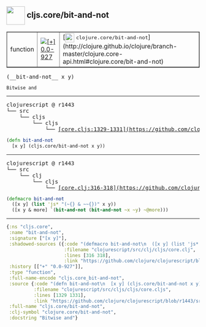 ## <img width="48px" valign="middle" src="http://i.imgur.com/Hi20huC.png"> cljs.core/bit-and-not

 <table border="1">
<tr>
<td>function</td>
<td><a href="https://github.com/cljsinfo/api-refs/tree/0.0-927"><img valign="middle" alt="[+] 0.0-927" src="https://img.shields.io/badge/+-0.0--927-lightgrey.svg"></a> </td>
<td>
[<img height="24px" valign="middle" src="http://i.imgur.com/1GjPKvB.png"> <samp>clojure.core/bit-and-not</samp>](http://clojure.github.io/clojure/branch-master/clojure.core-api.html#clojure.core/bit-and-not)
</td>
</tr>
</table>

 <samp>
(__bit-and-not__ x y)<br>
</samp>

```
Bitwise and
```

---

 <pre>
clojurescript @ r1443
└── src
    └── cljs
        └── cljs
            └── <ins>[core.cljs:1329-1331](https://github.com/clojure/clojurescript/blob/r1443/src/cljs/cljs/core.cljs#L1329-L1331)</ins>
</pre>

```clj
(defn bit-and-not
  [x y] (cljs.core/bit-and-not x y))
```


---

 <pre>
clojurescript @ r1443
└── src
    └── clj
        └── cljs
            └── <ins>[core.clj:316-318](https://github.com/clojure/clojurescript/blob/r1443/src/clj/cljs/core.clj#L316-L318)</ins>
</pre>

```clj
(defmacro bit-and-not
  ([x y] (list 'js* "(~{} & ~~{})" x y))
  ([x y & more] `(bit-and-not (bit-and-not ~x ~y) ~@more)))
```

---

```clj
{:ns "cljs.core",
 :name "bit-and-not",
 :signature ["[x y]"],
 :shadowed-sources ({:code "(defmacro bit-and-not\n  ([x y] (list 'js* \"(~{} & ~~{})\" x y))\n  ([x y & more] `(bit-and-not (bit-and-not ~x ~y) ~@more)))",
                     :filename "clojurescript/src/clj/cljs/core.clj",
                     :lines [316 318],
                     :link "https://github.com/clojure/clojurescript/blob/r1443/src/clj/cljs/core.clj#L316-L318"}),
 :history [["+" "0.0-927"]],
 :type "function",
 :full-name-encode "cljs.core_bit-and-not",
 :source {:code "(defn bit-and-not\n  [x y] (cljs.core/bit-and-not x y))",
          :filename "clojurescript/src/cljs/cljs/core.cljs",
          :lines [1329 1331],
          :link "https://github.com/clojure/clojurescript/blob/r1443/src/cljs/cljs/core.cljs#L1329-L1331"},
 :full-name "cljs.core/bit-and-not",
 :clj-symbol "clojure.core/bit-and-not",
 :docstring "Bitwise and"}

```
